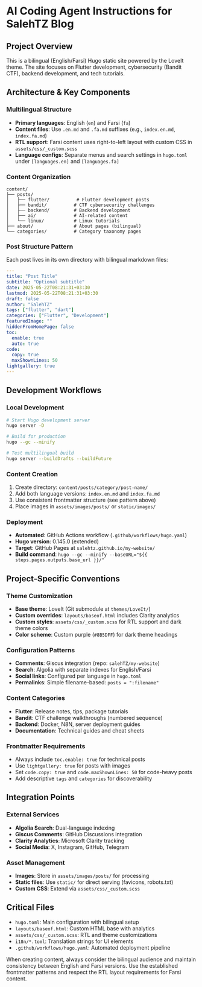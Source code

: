 # AI Coding Agent Instructions for SalehTZ Blog

## Project Overview
This is a bilingual (English/Farsi) Hugo static site powered by the LoveIt theme. The site focuses on Flutter development, cybersecurity (Bandit CTF), backend development, and tech tutorials.

## Architecture & Key Components

### Multilingual Structure
- **Primary languages**: English (`en`) and Farsi (`fa`)
- **Content files**: Use `.en.md` and `.fa.md` suffixes (e.g., `index.en.md`, `index.fa.md`)
- **RTL support**: Farsi content uses right-to-left layout with custom CSS in `assets/css/_custom.scss`
- **Language configs**: Separate menus and search settings in `hugo.toml` under `[languages.en]` and `[languages.fa]`

### Content Organization
```
content/
├── posts/
│   ├── flutter/          # Flutter development posts
│   ├── bandit/          # CTF cybersecurity challenges
│   ├── backend/         # Backend development
│   ├── ai/              # AI-related content
│   └── linux/           # Linux tutorials
├── about/               # About pages (bilingual)
└── categories/          # Category taxonomy pages
```

### Post Structure Pattern
Each post lives in its own directory with bilingual markdown files:
```yaml
---
title: "Post Title"
subtitle: "Optional subtitle"
date: 2025-05-22T08:21:31+03:30
lastmod: 2025-05-22T08:21:31+03:30
draft: false
author: "SalehTZ"
tags: ["flutter", "dart"]
categories: ["Flutter", "Development"]
featuredImage: ""
hiddenFromHomePage: false
toc:
  enable: true
  auto: true
code:
  copy: true
  maxShownLines: 50
lightgallery: true
---
```

## Development Workflows

### Local Development
```bash
# Start Hugo development server
hugo server -D

# Build for production
hugo --gc --minify

# Test multilingual build
hugo server --buildDrafts --buildFuture
```

### Content Creation
1. Create directory: `content/posts/category/post-name/`
2. Add both language versions: `index.en.md` and `index.fa.md`
3. Use consistent frontmatter structure (see pattern above)
4. Place images in `assets/images/posts/` or `static/images/`

### Deployment
- **Automated**: GitHub Actions workflow (`.github/workflows/hugo.yaml`)
- **Hugo version**: 0.145.0 (extended)
- **Target**: GitHub Pages at `salehtz.github.io/my-website/`
- **Build command**: `hugo --gc --minify --baseURL="${{ steps.pages.outputs.base_url }}/"`

## Project-Specific Conventions

### Theme Customization
- **Base theme**: LoveIt (Git submodule at `themes/LoveIt/`)
- **Custom overrides**: `layouts/baseof.html` includes Clarity analytics
- **Custom styles**: `assets/css/_custom.scss` for RTL support and dark theme colors
- **Color scheme**: Custom purple (`#8B5DFF`) for dark theme headings

### Configuration Patterns
- **Comments**: Giscus integration (repo: `salehTZ/my-website`)
- **Search**: Algolia with separate indexes for English/Farsi
- **Social links**: Configured per language in `hugo.toml`
- **Permalinks**: Simple filename-based: `posts = ":filename"`

### Content Categories
- **Flutter**: Release notes, tips, package tutorials
- **Bandit**: CTF challenge walkthroughs (numbered sequence)
- **Backend**: Docker, N8N, server deployment guides
- **Documentation**: Technical guides and cheat sheets

### Frontmatter Requirements
- Always include `toc.enable: true` for technical posts
- Use `lightgallery: true` for posts with images
- Set `code.copy: true` and `code.maxShownLines: 50` for code-heavy posts
- Add descriptive `tags` and `categories` for discoverability

## Integration Points

### External Services
- **Algolia Search**: Dual-language indexing
- **Giscus Comments**: GitHub Discussions integration
- **Clarity Analytics**: Microsoft Clarity tracking
- **Social Media**: X, Instagram, GitHub, Telegram

### Asset Management
- **Images**: Store in `assets/images/posts/` for processing
- **Static files**: Use `static/` for direct serving (favicons, robots.txt)
- **Custom CSS**: Extend via `assets/css/_custom.scss`

## Critical Files
- `hugo.toml`: Main configuration with bilingual setup
- `layouts/baseof.html`: Custom HTML base with analytics
- `assets/css/_custom.scss`: RTL and theme customizations
- `i18n/*.toml`: Translation strings for UI elements
- `.github/workflows/hugo.yaml`: Automated deployment pipeline

When creating content, always consider the bilingual audience and maintain consistency between English and Farsi versions. Use the established frontmatter patterns and respect the RTL layout requirements for Farsi content.
